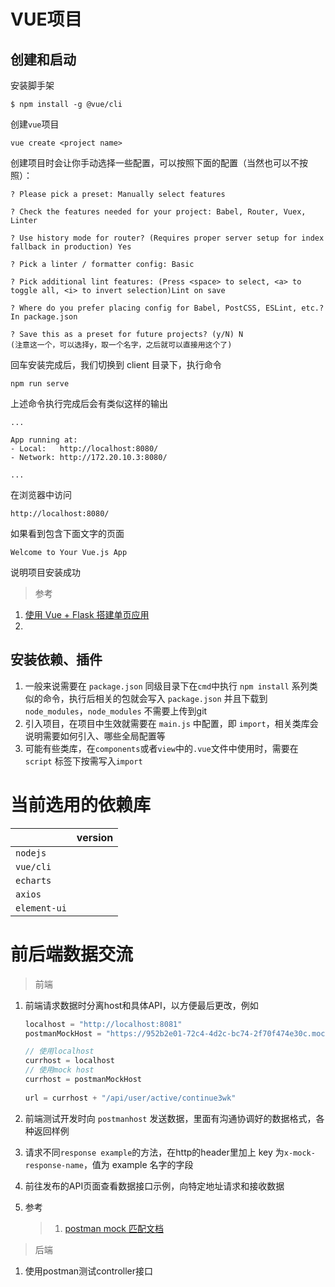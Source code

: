 # VUE项目

## 创建和启动

安装脚手架

```shell
$ npm install -g @vue/cli
```

创建`vue`项目

``` shell
vue create <project name>
```

创建项目时会让你手动选择一些配置，可以按照下面的配置（当然也可以不按照）：

```shell
? Please pick a preset: Manually select features

? Check the features needed for your project: Babel, Router, Vuex, Linter

? Use history mode for router? (Requires proper server setup for index fallback in production) Yes

? Pick a linter / formatter config: Basic

? Pick additional lint features: (Press <space> to select, <a> to toggle all, <i> to invert selection)Lint on save

? Where do you prefer placing config for Babel, PostCSS, ESLint, etc.? In package.json

? Save this as a preset for future projects? (y/N) N
(注意这一个，可以选择y，取一个名字，之后就可以直接用这个了)

```

回车安装完成后，我们切换到 client 目录下，执行命令

```shell
npm run serve
```

上述命令执行完成后会有类似这样的输出

```shell
...

App running at:
- Local:   http://localhost:8080/
- Network: http://172.20.10.3:8080/

...
```

在浏览器中访问

```
http://localhost:8080/
```

如果看到包含下面文字的页面

```
Welcome to Your Vue.js App
```

说明项目安装成功



> 参考

1. [使用 Vue + Flask 搭建单页应用](https://juejin.im/post/5cd9fc506fb9a0324c20dcbb)
2. 

## 安装依赖、插件

1. 一般来说需要在 `package.json` 同级目录下在`cmd`中执行 `npm install` 系列类似的命令，执行后相关的包就会写入 `package.json` 并且下载到 `node_modules`，`node_modules` 不需要上传到git
2. 引入项目，在项目中生效就需要在 `main.js` 中配置，即 `import`，相关类库会说明需要如何引入、哪些全局配置等
3. 可能有些类库，在`components`或者`view`中的`.vue`文件中使用时，需要在 `script` 标签下按需写入`import`

# 当前选用的依赖库

|              | version |
| ------------ | ------- |
| `nodejs`     |         |
| `vue/cli`    |         |
| `echarts`    |         |
| `axios`      |         |
| `element-ui` |         |



# 前后端数据交流

> 前端

1. 前端请求数据时分离host和具体API，以方便最后更改，例如

   ``` java
   localhost = "http://localhost:8081"
   postmanMockHost = "https://952b2e01-72c4-4d2c-bc74-2f70f474e30c.mock.pstmn.io"
   
   // 使用localhost
   currhost = localhost
   // 使用mock host
   currhost = postmanMockHost
       
   url = currhost + "/api/user/active/continue3wk"
   ```

2. 前端测试开发时向 `postmanhost` 发送数据，里面有沟通协调好的数据格式，各种返回样例

3. 请求不同`response example`的方法，在http的header里加上 key 为`x-mock-response-name`，值为 example 名字的字段

4. 前往发布的API页面查看数据接口示例，向特定地址请求和接收数据

5. 参考

   > 1. [postman mock 匹配文档](https://learning.postman.com/docs/postman/mock-servers/mock-with-api/)

> 后端

1. 使用postman测试controller接口

